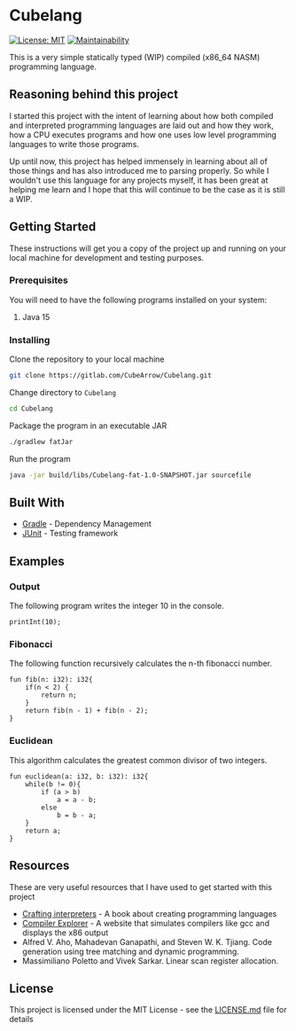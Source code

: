 # Cubelang
[![License: MIT](https://img.shields.io/badge/License-MIT-yellow.svg?style=flat)](https://opensource.org/licenses/MIT)
[![Maintainability](https://api.codeclimate.com/v1/badges/b56516951e9c3a93a8b0/maintainability)](https://codeclimate.com/github/CubeArrow/Cubelang/maintainability)

This is a very simple statically typed (WIP) compiled (x86_64 NASM) programming language.


## Reasoning behind this project
I started this project with the intent of learning about how both compiled and interpreted programming languages are laid out and how they work, 
how a CPU executes programs and how one uses low level programming languages to write those programs. 

Up until now, this project has helped immensely in learning about all of those things and has also introduced me to parsing properly.
So while I wouldn't use this language for any projects myself, it has been great at helping me learn and I hope that this will continue to be the case as it is still a WIP. 

## Getting Started

These instructions will get you a copy of the project up and running on your local machine for development and testing purposes.

### Prerequisites

You will need to have the following programs installed on your system:

1. Java 15

### Installing

Clone the repository to your local machine
```bash
git clone https://gitlab.com/CubeArrow/Cubelang.git
```

Change directory to `Cubelang`
```bash
cd Cubelang 
```

Package the program in an executable JAR

```bash
./gradlew fatJar
```

Run the program
```bash
java -jar build/libs/Cubelang-fat-1.0-SNAPSHOT.jar sourcefile
```


## Built With

* [Gradle](https://gradle.org/) - Dependency Management
* [JUnit](https://junit.org/junit5/) - Testing framework

## Examples
### Output
The following program writes the integer 10 in the console.
```
printInt(10);
```
### Fibonacci
The following function recursively calculates the n-th fibonacci number.
```
fun fib(n: i32): i32{
    if(n < 2) {
        return n;
    }
    return fib(n - 1) + fib(n - 2);
}
```

### Euclidean
This algorithm calculates the greatest common divisor of two integers.
```
fun euclidean(a: i32, b: i32): i32{
    while(b != 0){
        if (a > b)
            a = a - b;
        else
            b = b - a;
    }
    return a;
}
```
## Resources

These are very useful resources that I have used to get started with this project

* [Crafting interpreters](https://craftinginterpreters.com/) - A book about creating programming languages
* [Compiler Explorer](https://godbolt.org) - A website that simulates compilers like gcc and displays the x86 output
* Alfred V. Aho, Mahadevan Ganapathi, and Steven W. K. Tjiang. Code generation
  using tree matching and dynamic programming.
* Massimiliano Poletto and Vivek Sarkar. Linear scan register allocation.


## License

This project is licensed under the MIT License - see the [LICENSE.md](LICENSE.md) file for details
